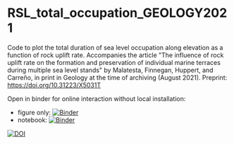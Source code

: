 # RSL_total_occupation_GEOLOGY2021
Code to plot the total duration of sea level occupation along elevation as a function of rock uplift rate.
Accompanies the article  "The influence of rock uplift rate on the formation and preservation of individual marine terraces during multiple sea level stands" by Malatesta, Finnegan, Huppert, and Carreño, in print in Geology at the time of archiving (August 2021).
Preprint: https://doi.org/10.31223/X5031T



Open in binder for online interaction without local installation:

- figure only: [![Binder](https://mybinder.org/badge_logo.svg)](https://mybinder.org/v2/gh/geo-luca/RSL_total_occupation_GEOLOGY2021/main?urlpath=voila/render/total_SL_occupation_code.ipynb)
- notebook: [![Binder](https://mybinder.org/badge_logo.svg)](https://mybinder.org/v2/gh/geo-luca/RSL_total_occupation_GEOLOGY2021/HEAD?filepath=total_SL_occupation_code.ipynb)

[![DOI](https://zenodo.org/badge/398848851.svg)](https://zenodo.org/badge/latestdoi/398848851)
